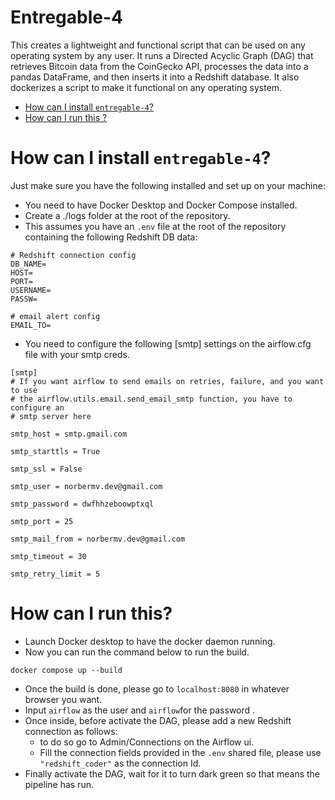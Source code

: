 # Entregable-4

This creates a lightweight and functional script that can be used on any operating system by any user. 
It runs a Directed Acyclic Graph (DAG) that retrieves Bitcoin data from the CoinGecko API, processes 
the data into a pandas DataFrame, and then inserts it into a Redshift database.
It also dockerizes a script to make it functional on any operating system.

- [How can I install `entregable-4`?](#how-can-i-install-entregable-4)
- [How can I run this ?](#how-can-i-run-this?)

# How can I install `entregable-4`?
Just make sure you have the following installed and set up on your machine:

- You need to have Docker Desktop and Docker Compose installed.
- Create a ./logs folder at the root of the repository.
- This assumes you have an `.env` file at the root of the repository containing the following Redshift DB data:
```
# Redshift connection config
DB_NAME=
HOST=
PORT=
USERNAME=
PASSW=

# email alert config
EMAIL_TO=
```
- You need to configure the following [smtp] settings on the airflow.cfg file with your smtp creds.
```  
[smtp]
# If you want airflow to send emails on retries, failure, and you want to use
# the airflow.utils.email.send_email_smtp function, you have to configure an
# smtp server here

smtp_host = smtp.gmail.com

smtp_starttls = True

smtp_ssl = False

smtp_user = norbermv.dev@gmail.com

smtp_password = dwfhhzeboowptxql

smtp_port = 25

smtp_mail_from = norbermv.dev@gmail.com

smtp_timeout = 30

smtp_retry_limit = 5

```


# How can I run this?
- Launch Docker desktop to have the docker daemon running.
- Now you can run the command below to run the build.
```
docker compose up --build
```
- Once the build is done, please go to `localhost:8080` in whatever browser you want.
- Input `airflow` as the user and `airflow`for the password . 
- Once inside, before activate the DAG, please add a new Redshift connection as follows: 
  - to do so go to Admin/Connections on the Airflow ui.
  - Fill the connection fields provided in the `.env` shared file, please use `"redshift_coder"` as the connection Id. 
- Finally activate the DAG, wait for it to turn dark green so that means the pipeline has run.